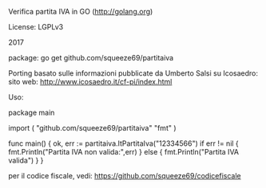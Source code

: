 Verifica partita IVA in GO (http://golang.org)

License: LGPLv3

2017

package: go get github.com/squeeze69/partitaiva

Porting basato sulle informazioni pubblicate da Umberto Salsi su Icosaedro:
sito web: http://www.icosaedro.it/cf-pi/index.html

Uso:

package main

import (
	"github.com/squeeze69/partitaiva"
	"fmt"
)

func main() {
	ok, err := partitaiva.ItPartitaIva("12334566")
	if err != nil {
		fmt.Println("Partita IVA non valida:",err)
	} else {
		fmt.Println("Partita IVA valida")
	}
}

per il codice fiscale, vedi: https://github.com/squeeze69/codicefiscale
